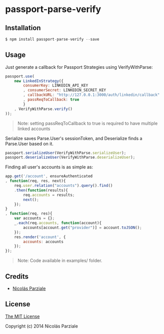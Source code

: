 passport-parse-verify
=====================

## Installation
```javascript
$ npm install passport-parse-verify --save
```
## Usage
Just generate a callback for Passport Strategies using VerifyWithParse:
```javascript
passport.use(
	new LinkedInStrategy({
		consumerKey: LINKEDIN_API_KEY
		, consumerSecret: LINKEDIN_SECRET_KEY
		, callbackURL: "http://127.0.0.1:3000/auth/linkedin/callback"
		, passReqToCallback: true
		}
	, VerifyWithParse.verify()
));
```
> Note: setting passReqToCallback to true is required to have multiple linked accounts

Serialize saves Parse.User's sessionToken, and Deserialize finds a Parse.User based on it.
```javascript
passport.serializeUser(VerifyWithParse.serializeUser);
passport.deserializeUser(VerifyWithParse.deserializeUser);
```

Finding all user's accounts is as simple as: 
```javascript
app.get('/account', ensureAuthenticated
, function(req, res, next){
	req.user.relation("accounts").query().find()
	.then(function(results){
		req.accounts = results;
		next();
	});
}
, function(req, res){
	var accounts = {};
	_.each(req.accounts, function(account){
		accounts[account.get("provider")] = account.toJSON();
	});
	res.render('account', {
		accounts: accounts
	});
});
```
> Note: Code available in examples/ folder.

## Credits

  - [Nicolás Parziale](http://github.com/nparziale)

## License

[The MIT License](http://opensource.org/licenses/MIT)

Copyright (c) 2014 Nicolás Parziale